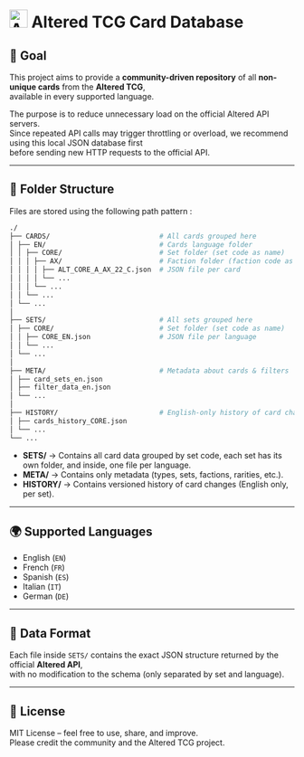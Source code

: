 # <img src="https://www.altered.gg/apple-touch-icon.png" width="32" alt="Altered.gg Logo"/> Altered TCG Card Database

## 🎯 Goal
This project aims to provide a **community-driven repository** of all **non-unique cards** from the **Altered TCG**,  
available in every supported language.  

The purpose is to reduce unnecessary load on the official Altered API servers.  
Since repeated API calls may trigger throttling or overload, we recommend using this local JSON database first  
before sending new HTTP requests to the official API.

---

## 📂 Folder Structure

Files are stored using the following path pattern :
```bash
./
├── CARDS/                           # All cards grouped here
│ ├── EN/                            # Cards language folder
│ │ ├── CORE/                        # Set folder (set code as name)
│ │ │ ├── AX/                        # Faction folder (faction code as name)
│ │ │ │ ├── ALT_CORE_A_AX_22_C.json  # JSON file per card
│ │ │ │ └── ...
│ │ │ └── ...
│ │ └── ...
│ └── ...
│
├── SETS/                            # All sets grouped here
│ ├── CORE/                          # Set folder (set code as name)
│ │ ├── CORE_EN.json                 # JSON file per language
│ │ └── ...
│ └── ...
│
├── META/                            # Metadata about cards & filters
│ ├── card_sets_en.json
│ ├── filter_data_en.json
│ └── ...
│
├── HISTORY/                         # English-only history of card changes
│ ├── cards_history_CORE.json
│ └── ...
└── ...
```

- **SETS/** → Contains all card data grouped by set code, each set has its own folder, and inside, one file per language.  
- **META/** → Contains only metadata (types, sets, factions, rarities, etc.).  
- **HISTORY/** → Contains versioned history of card changes (English only, per set).

---

## 🌍 Supported Languages
- English (`EN`)
- French (`FR`)
- Spanish (`ES`)
- Italian (`IT`)
- German (`DE`)

---

## 📜 Data Format
Each file inside `SETS/` contains the exact JSON structure returned by the official **Altered API**,  
with no modification to the schema (only separated by set and language).

---

## 📖 License
MIT License – feel free to use, share, and improve.  
Please credit the community and the Altered TCG project.  
